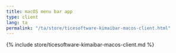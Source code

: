 ```yaml
---
title: macOS menu bar app
type: client
lang: ta
permalink: "/ta/store/ticesoftware-kimaibar-macos-client.html"
---
```


{% include store/ticesoftware-kimaibar-macos-client.md %}
